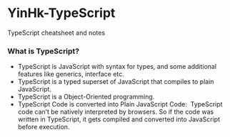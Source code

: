 # YinHk-TypeScript
TypeScript cheatsheet and notes

### What is TypeScript?
- TypeScript is JavaScript with syntax for types,  and some additional features like generics, interface etc.
- TypeScript is a typed superset of JavaScript that compiles to plain JavaScript. 
- TypeScript is a Object-Oriented programming.
- TypeScript Code is converted into Plain JavaScript Code:
 TypeScript code can’t be natively interpreted by browsers. So if the code was written in TypeScript, it gets compiled and converted into JavaScript before execution.
